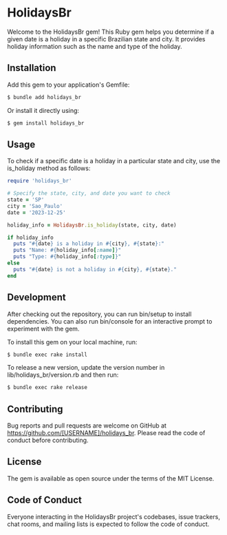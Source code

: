 # HolidaysBr

Welcome to the HolidaysBr gem! This Ruby gem helps you determine if a given date is a holiday in a specific Brazilian state and city. It provides holiday information such as the name and type of the holiday.

## Installation

Add this gem to your application's Gemfile:

```bash
$ bundle add holidays_br
```

Or install it directly using:

```bash
$ gem install holidays_br
```

## Usage

To check if a specific date is a holiday in a particular state and city, use the is_holiday method as follows:

```ruby
require 'holidays_br'

# Specify the state, city, and date you want to check
state = 'SP'
city = 'Sao_Paulo'
date = '2023-12-25'

holiday_info = HolidaysBr.is_holiday(state, city, date)

if holiday_info
  puts "#{date} is a holiday in #{city}, #{state}:"
  puts "Name: #{holiday_info[:name]}"
  puts "Type: #{holiday_info[:type]}"
else
  puts "#{date} is not a holiday in #{city}, #{state}."
end
```

## Development
After checking out the repository, you can run bin/setup to install dependencies. You can also run bin/console for an interactive prompt to experiment with the gem.

To install this gem on your local machine, run:

```bash
$ bundle exec rake install
```
To release a new version, update the version number in lib/holidays_br/version.rb and then run:

```bash
$ bundle exec rake release
```

## Contributing
Bug reports and pull requests are welcome on GitHub at https://github.com/[USERNAME]/holidays_br. Please read the code of conduct before contributing.

## License
The gem is available as open source under the terms of the MIT License.

## Code of Conduct
Everyone interacting in the HolidaysBr project's codebases, issue trackers, chat rooms, and mailing lists is expected to follow the code of conduct.

